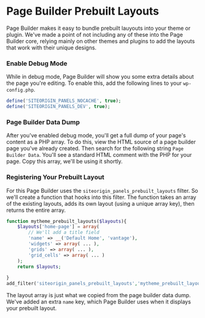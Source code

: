 # Page Builder Prebuilt Layouts

Page Builder makes it easy to bundle prebuilt lauyouts into your theme or plugin. We've made a point of not including any of these into the Page Builder core, relying mainly on other themes and plugins to add the layouts that work with their unique designs.

### Enable Debug Mode

While in debug mode, Page Builder will show you some extra details about the page you're editing. To enable this, add the following lines to your `wp-config.php`.

```php
define('SITEORIGIN_PANELS_NOCACHE', true);
define('SITEORIGIN_PANELS_DEV', true);
```

### Page Builder Data Dump

After you've enabled debug mode, you'll get a full dump of your page's content as a PHP array. To do this, view the HTML source of a page builder page you've already created. Then search for the following string `Page Builder Data`. You'll see a standard HTML comment with the PHP for your page. Copy this array, we'll be using it shortly.

### Registering Your Prebuilt Layout

For this Page Builder uses the `siteorigin_panels_prebuilt_layouts` filter. So we'll create a function that hooks into this filter. The function takes an array of the existing layouts, adds its own layout (using a unique array key), then returns the entire array.

```php
function mytheme_prebuilt_layouts($layouts){
	$layouts['home-page'] = array(
		// We'll add a title field
		'name' => __('Default Home', 'vantage'),
		'widgets' => array( ... ),
		'grids' => array( ... ),
		'grid_cells' => array( ... )
	);
	return $layouts;
	
}
add_filter('siteorigin_panels_prebuilt_layouts','mytheme_prebuilt_layouts');
```

The layout array is just what we copied from the page builder data dump. We've added an extra `name` key, which Page Builder uses when it displays your prebuilt layout. 
